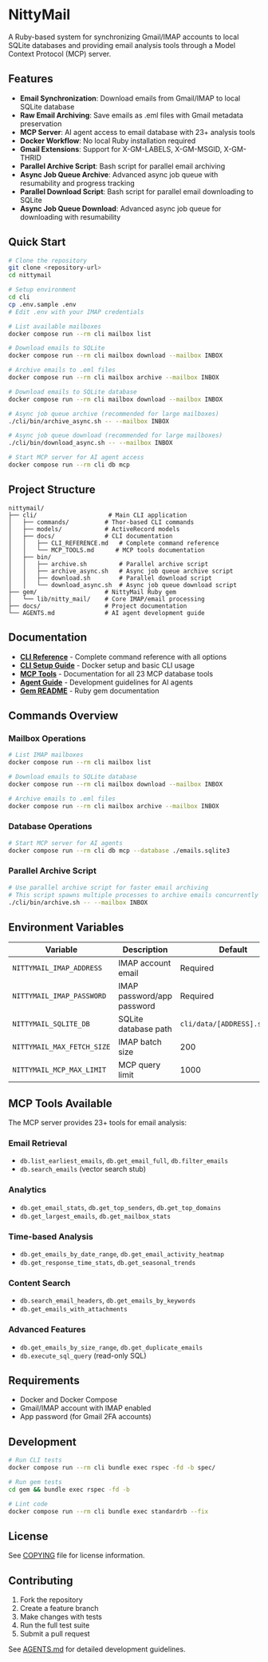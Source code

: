 # NittyMail

A Ruby-based system for synchronizing Gmail/IMAP accounts to local SQLite databases and providing email analysis tools through a Model Context Protocol (MCP) server.

## Features

- **Email Synchronization**: Download emails from Gmail/IMAP to local SQLite database
- **Raw Email Archiving**: Save emails as .eml files with Gmail metadata preservation
- **MCP Server**: AI agent access to email database with 23+ analysis tools
- **Docker Workflow**: No local Ruby installation required
- **Gmail Extensions**: Support for X-GM-LABELS, X-GM-MSGID, X-GM-THRID
- **Parallel Archive Script**: Bash script for parallel email archiving
- **Async Job Queue Archive**: Advanced async job queue with resumability and progress tracking
- **Parallel Download Script**: Bash script for parallel email downloading to SQLite
- **Async Job Queue Download**: Advanced async job queue for downloading with resumability

## Quick Start

```bash
# Clone the repository
git clone <repository-url>
cd nittymail

# Setup environment
cd cli
cp .env.sample .env
# Edit .env with your IMAP credentials

# List available mailboxes
docker compose run --rm cli mailbox list

# Download emails to SQLite
docker compose run --rm cli mailbox download --mailbox INBOX

# Archive emails to .eml files
docker compose run --rm cli mailbox archive --mailbox INBOX

# Download emails to SQLite database
docker compose run --rm cli mailbox download --mailbox INBOX

# Async job queue archive (recommended for large mailboxes)
./cli/bin/archive_async.sh -- --mailbox INBOX

# Async job queue download (recommended for large mailboxes)
./cli/bin/download_async.sh -- --mailbox INBOX

# Start MCP server for AI agent access
docker compose run --rm cli db mcp
```

## Project Structure

```
nittymail/
├── cli/                    # Main CLI application
│   ├── commands/          # Thor-based CLI commands
│   ├── models/            # ActiveRecord models
│   ├── docs/              # CLI documentation
│   │   ├── CLI_REFERENCE.md   # Complete command reference
│   │   └── MCP_TOOLS.md      # MCP tools documentation
│   ├── bin/
│   │   ├── archive.sh         # Parallel archive script
│   │   ├── archive_async.sh   # Async job queue archive script
│   │   ├── download.sh        # Parallel download script
│   │   └── download_async.sh  # Async job queue download script
├── gem/                   # NittyMail Ruby gem
│   └── lib/nitty_mail/    # Core IMAP/email processing
├── docs/                  # Project documentation
└── AGENTS.md              # AI agent development guide
```

## Documentation

- **[CLI Reference](cli/docs/CLI_REFERENCE.md)** - Complete command reference with all options
- **[CLI Setup Guide](cli/README.md)** - Docker setup and basic CLI usage
- **[MCP Tools](cli/docs/MCP_TOOLS.md)** - Documentation for all 23 MCP database tools
- **[Agent Guide](AGENTS.md)** - Development guidelines for AI agents
- **[Gem README](gem/README.md)** - Ruby gem documentation

## Commands Overview

### Mailbox Operations
```bash
# List IMAP mailboxes
docker compose run --rm cli mailbox list

# Download emails to SQLite database
docker compose run --rm cli mailbox download --mailbox INBOX

# Archive emails to .eml files
docker compose run --rm cli mailbox archive --mailbox INBOX
```

### Database Operations
```bash
# Start MCP server for AI agents
docker compose run --rm cli db mcp --database ./emails.sqlite3
```

### Parallel Archive Script
```bash
# Use parallel archive script for faster email archiving
# This script spawns multiple processes to archive emails concurrently
./cli/bin/archive.sh -- --mailbox INBOX
```

## Environment Variables

| Variable | Description | Default |
|----------|-------------|---------|
| `NITTYMAIL_IMAP_ADDRESS` | IMAP account email | Required |
| `NITTYMAIL_IMAP_PASSWORD` | IMAP password/app password | Required |
| `NITTYMAIL_SQLITE_DB` | SQLite database path | `cli/data/[ADDRESS].sqlite3` |
| `NITTYMAIL_MAX_FETCH_SIZE` | IMAP batch size | 200 |
| `NITTYMAIL_MCP_MAX_LIMIT` | MCP query limit | 1000 |

## MCP Tools Available

The MCP server provides 23+ tools for email analysis:

### Email Retrieval
- `db.list_earliest_emails`, `db.get_email_full`, `db.filter_emails`
- `db.search_emails` (vector search stub)

### Analytics
- `db.get_email_stats`, `db.get_top_senders`, `db.get_top_domains`
- `db.get_largest_emails`, `db.get_mailbox_stats`

### Time-based Analysis
- `db.get_emails_by_date_range`, `db.get_email_activity_heatmap`
- `db.get_response_time_stats`, `db.get_seasonal_trends`

### Content Search
- `db.search_email_headers`, `db.get_emails_by_keywords`
- `db.get_emails_with_attachments`

### Advanced Features
- `db.get_emails_by_size_range`, `db.get_duplicate_emails`
- `db.execute_sql_query` (read-only SQL)

## Requirements

- Docker and Docker Compose
- Gmail/IMAP account with IMAP enabled
- App password (for Gmail 2FA accounts)

## Development

```bash
# Run CLI tests
docker compose run --rm cli bundle exec rspec -fd -b spec/

# Run gem tests
cd gem && bundle exec rspec -fd -b

# Lint code
docker compose run --rm cli bundle exec standardrb --fix
```

## License

See [COPYING](COPYING) file for license information.

## Contributing

1. Fork the repository
2. Create a feature branch
3. Make changes with tests
4. Run the full test suite
5. Submit a pull request

See [AGENTS.md](AGENTS.md) for detailed development guidelines.
